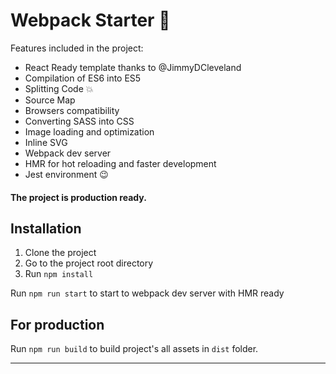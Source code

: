 # Webpack Starter 🚀



Features included in the project:

 - React Ready template thanks to @JimmyDCleveland
 - Compilation of ES6 into ES5
 - Splitting Code 💥
 - Source Map
 - Browsers compatibility 
 - Converting SASS into CSS
 - Image loading and optimization
 - Inline SVG
 - Webpack dev server
 - HMR for hot reloading and faster development
 - Jest environment 😉
 
#### The project is production ready.
 
## Installation
1. Clone the project
2. Go to the project root directory
3. Run `npm install`


Run `npm run start` to start to webpack dev server with HMR ready

## For production 

Run `npm run build` to build project's all assets in `dist` folder.

----------------------

